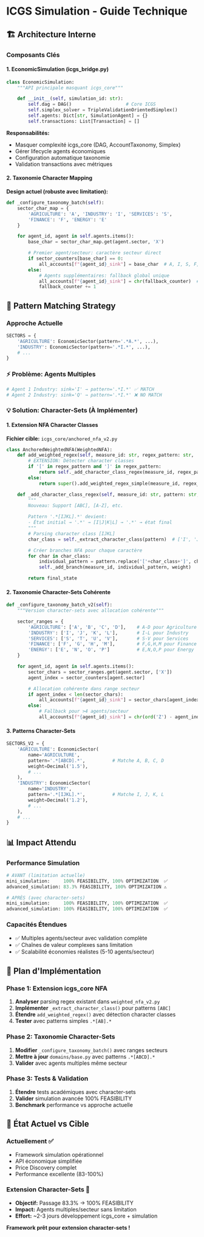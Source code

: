 # ICGS Simulation - Guide Technique

## 🏗️ Architecture Interne

### Composants Clés

#### 1. EconomicSimulation (icgs_bridge.py)
```python
class EconomicSimulation:
    """API principale masquant icgs_core"""

    def __init__(self, simulation_id: str):
        self.dag = DAG()                    # Core ICGS
        self.simplex_solver = TripleValidationOrientedSimplex()
        self.agents: Dict[str, SimulationAgent] = {}
        self.transactions: List[Transaction] = []
```

**Responsabilités:**
- Masquer complexité icgs_core (DAG, AccountTaxonomy, Simplex)
- Gérer lifecycle agents économiques
- Configuration automatique taxonomie
- Validation transactions avec métriques

#### 2. Taxonomie Character Mapping

**Design actuel (robuste avec limitation):**
```python
def _configure_taxonomy_batch(self):
    sector_char_map = {
        'AGRICULTURE': 'A', 'INDUSTRY': 'I', 'SERVICES': 'S',
        'FINANCE': 'F', 'ENERGY': 'E'
    }

    for agent_id, agent in self.agents.items():
        base_char = sector_char_map.get(agent.sector, 'X')

        # Premier agent/secteur: caractère secteur direct
        if sector_counters[base_char] == 0:
            all_accounts[f"{agent_id}_sink"] = base_char  # A, I, S, F, E
        else:
            # Agents supplémentaires: fallback global unique
            all_accounts[f"{agent_id}_sink"] = chr(fallback_counter)  # Q, R, S...
            fallback_counter += 1
```

## 🎯 Pattern Matching Strategy

### Approche Actuelle
```python
SECTORS = {
    'AGRICULTURE': EconomicSector(pattern='.*A.*', ...),
    'INDUSTRY': EconomicSector(pattern='.*I.*', ...),
    # ...
}
```

### ⚡ Problème: Agents Multiples
```python
# Agent 1 Industry: sink='I' → pattern='.*I.*' ✅ MATCH
# Agent 2 Industry: sink='Q' → pattern='.*I.*' ❌ NO MATCH
```

### 💡 Solution: Character-Sets (À Implémenter)

#### 1. Extension NFA Character Classes

**Fichier cible:** `icgs_core/anchored_nfa_v2.py`

```python
class AnchoredWeightedNFA(WeightedNFA):
    def add_weighted_regex(self, measure_id: str, regex_pattern: str, ...):
        # EXTENSION: Détecter character classes
        if '[' in regex_pattern and ']' in regex_pattern:
            return self._add_character_class_regex(measure_id, regex_pattern, ...)
        else:
            return super().add_weighted_regex_simple(measure_id, regex_pattern, ...)

    def _add_character_class_regex(self, measure_id: str, pattern: str, ...):
        """
        Nouveau: Support [ABC], [A-Z], etc.

        Pattern '.*[IJKL].*' devient:
        - État initial → '.*' → [I|J|K|L] → '.*' → état final
        """
        # Parsing character class [IJKL]
        char_class = self._extract_character_class(pattern)  # ['I', 'J', 'K', 'L']

        # Créer branches NFA pour chaque caractère
        for char in char_class:
            individual_pattern = pattern.replace('['+char_class+']', char)
            self._add_branch(measure_id, individual_pattern, weight)

        return final_state
```

#### 2. Taxonomie Character-Sets Cohérente

```python
def _configure_taxonomy_batch_v2(self):
    """Version character-sets avec allocation cohérente"""

    sector_ranges = {
        'AGRICULTURE': ['A', 'B', 'C', 'D'],    # A-D pour Agriculture
        'INDUSTRY': ['I', 'J', 'K', 'L'],       # I-L pour Industry
        'SERVICES': ['S', 'T', 'U', 'V'],       # S-V pour Services
        'FINANCE': ['F', 'G', 'H', 'M'],        # F,G,H,M pour Finance
        'ENERGY': ['E', 'N', 'O', 'P']          # E,N,O,P pour Energy
    }

    for agent_id, agent in self.agents.items():
        sector_chars = sector_ranges.get(agent.sector, ['X'])
        agent_index = sector_counters[agent.sector]

        # Allocation cohérente dans range secteur
        if agent_index < len(sector_chars):
            all_accounts[f"{agent_id}_sink"] = sector_chars[agent_index]
        else:
            # Fallback pour >4 agents/secteur
            all_accounts[f"{agent_id}_sink"] = chr(ord('Z') - agent_index)
```

#### 3. Patterns Character-Sets

```python
SECTORS_V2 = {
    'AGRICULTURE': EconomicSector(
        name='AGRICULTURE',
        pattern='.*[ABCD].*',          # Matche A, B, C, D
        weight=Decimal('1.5'),
        # ...
    ),
    'INDUSTRY': EconomicSector(
        name='INDUSTRY',
        pattern='.*[IJKL].*',          # Matche I, J, K, L
        weight=Decimal('1.2'),
        # ...
    ),
    # ...
}
```

## 📊 Impact Attendu

### Performance Simulation
```python
# AVANT (limitation actuelle)
mini_simulation:     100% FEASIBILITY, 100% OPTIMIZATION  ✅
advanced_simulation: 83.3% FEASIBILITY, 100% OPTIMIZATION ⚠️

# APRÈS (avec character-sets)
mini_simulation:     100% FEASIBILITY, 100% OPTIMIZATION  ✅
advanced_simulation: 100% FEASIBILITY, 100% OPTIMIZATION  ✅
```

### Capacités Étendues
- ✅ Multiples agents/secteur avec validation complète
- ✅ Chaînes de valeur complexes sans limitation
- ✅ Scalabilité économies réalistes (5-10 agents/secteur)

## 🔧 Plan d'Implémentation

### Phase 1: Extension icgs_core NFA
1. **Analyser** parsing regex existant dans `weighted_nfa_v2.py`
2. **Implémenter** `_extract_character_class()` pour patterns `[ABC]`
3. **Étendre** `add_weighted_regex()` avec détection character classes
4. **Tester** avec patterns simples `.*[AB].*`

### Phase 2: Taxonomie Character-Sets
1. **Modifier** `_configure_taxonomy_batch()` avec ranges secteurs
2. **Mettre à jour** `domains/base.py` avec patterns `.*[ABCD].*`
3. **Valider** avec agents multiples même secteur

### Phase 3: Tests & Validation
1. **Étendre** tests académiques avec character-sets
2. **Valider** simulation avancée 100% FEASIBILITY
3. **Benchmark** performance vs approche actuelle

## 🎯 État Actuel vs Cible

### Actuellement ✅
- Framework simulation opérationnel
- API économique simplifiée
- Price Discovery complet
- Performance excellente (83-100%)

### Extension Character-Sets 🚀
- **Objectif:** Passage 83.3% → 100% FEASIBILITY
- **Impact:** Agents multiples/secteur sans limitation
- **Effort:** ~2-3 jours développement icgs_core + simulation

**Framework prêt pour extension character-sets !**